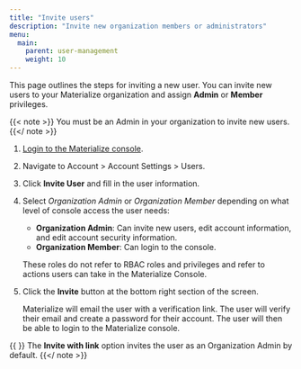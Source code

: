 ```yaml
---
title: "Invite users"
description: "Invite new organization members or administrators"
menu:
  main:
    parent: user-management
    weight: 10
---
```


This page outlines the steps for inviting a new user. You can invite new users
to your Materialize organization and assign **Admin** or **Member** privileges.

{{< note >}}
You must be an Admin in your organization to invite new users.
{{</ note >}}

1. [Login to the Materialize console](https://console.materialize.com/).

1. Navigate to Account > Account Settings > Users.

1. Click **Invite User** and fill in the user information.

1. Select *Organization Admin* or *Organization Member* depending on what level of console access the user needs:

    - **Organization Admin**: Can invite new users, edit account information,
    and edit account security information.
    - **Organization Member**: Can login to the console.

    These roles do not refer to RBAC roles and privileges and refer to
    actions users can take in the Materialize Console.

2. Click the **Invite** button at the bottom right section of the screen.

   Materialize will email the user with a verification link. The user will
   verify their email and create a password for their account. The user will
   then be able to login to the Materialize console.

{{ <note>}}
The **Invite with link** option invites the user as an Organization Admin by
default.
{{</ note >}}
